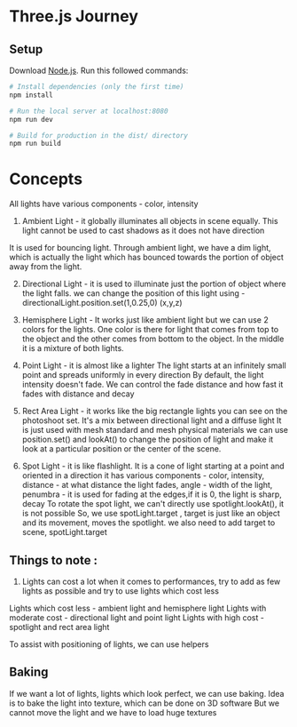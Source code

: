 # Three.js Journey

## Setup
Download [Node.js](https://nodejs.org/en/download/).
Run this followed commands:

``` bash
# Install dependencies (only the first time)
npm install

# Run the local server at localhost:8080
npm run dev

# Build for production in the dist/ directory
npm run build
```

# Concepts

All lights have various components - color, intensity

1. Ambient Light - it globally illuminates all objects in scene equally. This light cannot be used to cast shadows as it does not have direction

It is used for bouncing light. Through ambient light, we have a dim light, which is actually the light which has bounced towards the portion of object away from the light.

2. Directional Light - it is used to illuminate just the portion of object where the light falls.
we can change the position of this light using - 
directionalLight.position.set(1,0.25,0)
(x,y,z)

3. Hemisphere Light - It works just like ambient light but we can use 2 colors for the lights. 
One color is there for light that comes from top to the object and the other comes from bottom to the object. In the middle it is a mixture of both lights.

4. Point Light - it is almost like a lighter
The light starts at an infinitely small point and spreads uniformly in every direction
By default, the light intensity doesn't fade. We can control the fade distance and how fast it fades with distance and decay

5. Rect Area Light - it works like the big rectangle lights you can see on the photoshoot set. It's a mix between directional light and a diffuse light 
It is just used with mesh standard and mesh physical materials
we can use position.set() and lookAt() to change the position of light and make it look at a particular position or the center of the scene.

6. Spot Light - it is like flashlight. It is a cone of light starting at a point and oriented in a direction
it has various components - color, intensity, distance - at what distance the light fades, angle - width of the light, penumbra - it is used for fading at the edges,if it is 0, the light is sharp, decay
To rotate the spot light, we can't directly use spotlight.lookAt(), it is not possible
So, we use spotLight.target , target is just like an object and its movement, moves the spotlight. we also need to add target to scene, spotLight.target

## Things to note :
1. Lights can cost a lot when it comes to performances, try to add as few lights as possible and try to use lights which cost less

Lights which cost less - ambient light and hemisphere light
Lights with moderate cost - directional light and point light
Lights with high cost - spotlight and rect area light

To assist with positioning of lights, we can use helpers

## Baking
If we want a lot of lights, lights which look perfect, we can use baking.
Idea is to bake the light into texture, which can be done on 3D software
But we cannot move the light and we have to load huge textures